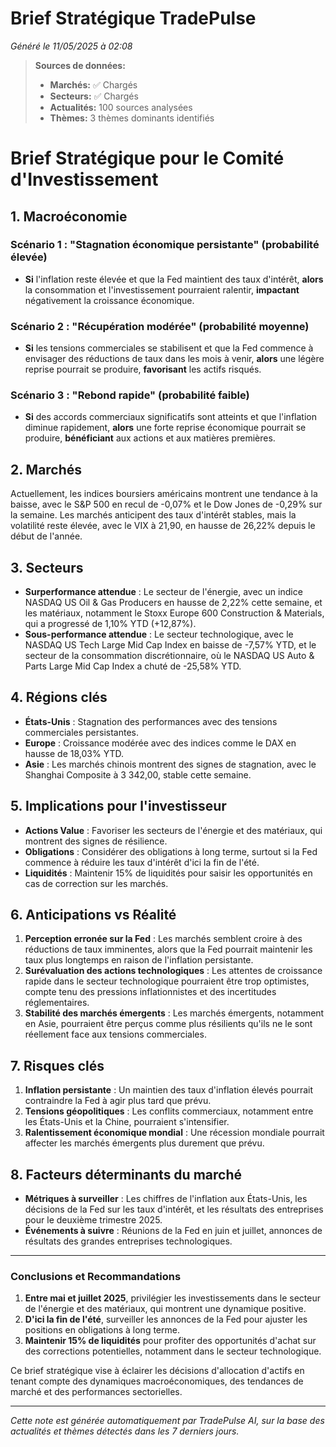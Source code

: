 # Brief Stratégique TradePulse

*Généré le 11/05/2025 à 02:08*

> **Sources de données:**
> - **Marchés:** ✅ Chargés
> - **Secteurs:** ✅ Chargés
> - **Actualités:** 100 sources analysées
> - **Thèmes:** 3 thèmes dominants identifiés

# Brief Stratégique pour le Comité d'Investissement

## 1. Macroéconomie

### Scénario 1 : "Stagnation économique persistante" (probabilité élevée)
- **Si** l'inflation reste élevée et que la Fed maintient des taux d'intérêt, **alors** la consommation et l'investissement pourraient ralentir, **impactant** négativement la croissance économique.
  
### Scénario 2 : "Récupération modérée" (probabilité moyenne)
- **Si** les tensions commerciales se stabilisent et que la Fed commence à envisager des réductions de taux dans les mois à venir, **alors** une légère reprise pourrait se produire, **favorisant** les actifs risqués.

### Scénario 3 : "Rebond rapide" (probabilité faible)
- **Si** des accords commerciaux significatifs sont atteints et que l'inflation diminue rapidement, **alors** une forte reprise économique pourrait se produire, **bénéficiant** aux actions et aux matières premières.

## 2. Marchés

Actuellement, les indices boursiers américains montrent une tendance à la baisse, avec le S&P 500 en recul de -0,07% et le Dow Jones de -0,29% sur la semaine. Les marchés anticipent des taux d'intérêt stables, mais la volatilité reste élevée, avec le VIX à 21,90, en hausse de 26,22% depuis le début de l'année.

## 3. Secteurs

- **Surperformance attendue** : Le secteur de l'énergie, avec un indice NASDAQ US Oil & Gas Producers en hausse de 2,22% cette semaine, et les matériaux, notamment le Stoxx Europe 600 Construction & Materials, qui a progressé de 1,10% YTD (+12,87%).
- **Sous-performance attendue** : Le secteur technologique, avec le NASDAQ US Tech Large Mid Cap Index en baisse de -7,57% YTD, et le secteur de la consommation discrétionnaire, où le NASDAQ US Auto & Parts Large Mid Cap Index a chuté de -25,58% YTD.

## 4. Régions clés

- **États-Unis** : Stagnation des performances avec des tensions commerciales persistantes.
- **Europe** : Croissance modérée avec des indices comme le DAX en hausse de 18,03% YTD.
- **Asie** : Les marchés chinois montrent des signes de stagnation, avec le Shanghai Composite à 3 342,00, stable cette semaine.

## 5. Implications pour l'investisseur

- **Actions Value** : Favoriser les secteurs de l'énergie et des matériaux, qui montrent des signes de résilience.
- **Obligations** : Considérer des obligations à long terme, surtout si la Fed commence à réduire les taux d'intérêt d'ici la fin de l'été.
- **Liquidités** : Maintenir 15% de liquidités pour saisir les opportunités en cas de correction sur les marchés.

## 6. Anticipations vs Réalité

1. **Perception erronée sur la Fed** : Les marchés semblent croire à des réductions de taux imminentes, alors que la Fed pourrait maintenir les taux plus longtemps en raison de l'inflation persistante.
2. **Surévaluation des actions technologiques** : Les attentes de croissance rapide dans le secteur technologique pourraient être trop optimistes, compte tenu des pressions inflationnistes et des incertitudes réglementaires.
3. **Stabilité des marchés émergents** : Les marchés émergents, notamment en Asie, pourraient être perçus comme plus résilients qu'ils ne le sont réellement face aux tensions commerciales.

## 7. Risques clés

1. **Inflation persistante** : Un maintien des taux d'inflation élevés pourrait contraindre la Fed à agir plus tard que prévu.
2. **Tensions géopolitiques** : Les conflits commerciaux, notamment entre les États-Unis et la Chine, pourraient s'intensifier.
3. **Ralentissement économique mondial** : Une récession mondiale pourrait affecter les marchés émergents plus durement que prévu.

## 8. Facteurs déterminants du marché

- **Métriques à surveiller** : Les chiffres de l'inflation aux États-Unis, les décisions de la Fed sur les taux d'intérêt, et les résultats des entreprises pour le deuxième trimestre 2025.
- **Événements à suivre** : Réunions de la Fed en juin et juillet, annonces de résultats des grandes entreprises technologiques.

---

### Conclusions et Recommandations

1. **Entre mai et juillet 2025**, privilégier les investissements dans le secteur de l'énergie et des matériaux, qui montrent une dynamique positive.
2. **D'ici la fin de l'été**, surveiller les annonces de la Fed pour ajuster les positions en obligations à long terme.
3. **Maintenir 15% de liquidités** pour profiter des opportunités d'achat sur des corrections potentielles, notamment dans le secteur technologique.

Ce brief stratégique vise à éclairer les décisions d'allocation d'actifs en tenant compte des dynamiques macroéconomiques, des tendances de marché et des performances sectorielles.

---

*Cette note est générée automatiquement par TradePulse AI, sur la base des actualités et thèmes détectés dans les 7 derniers jours.*
